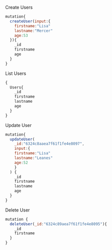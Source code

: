 Create Users
``` javascript
mutation{
  createUser(input:{
    firstname:"Lisa"
    lastname:"Mercer"
    age:53
  }){ 
    _id
    firstname
    age
  }
}
```
List Users
``` javascript
{
  Users{
    _id
    firstname
    lastname
    age
  }
}
```
Update User 
``` javascript
mutation{
  updateUser(
    _id:"6324c8aaea7f61f1fe4e8097",
    input:{
    firstname:"Lisa"
    lastname:"Leanes"
    age:52
    }
  ) { 
    _id
    firstname
    lastname
    age
  }
}
```
Delete User 
``` javascript
mutation {
  deleteUser(_id:"6324c89aea7f61f1fe4e8095"){
    _id
    firstname
  }
}
```